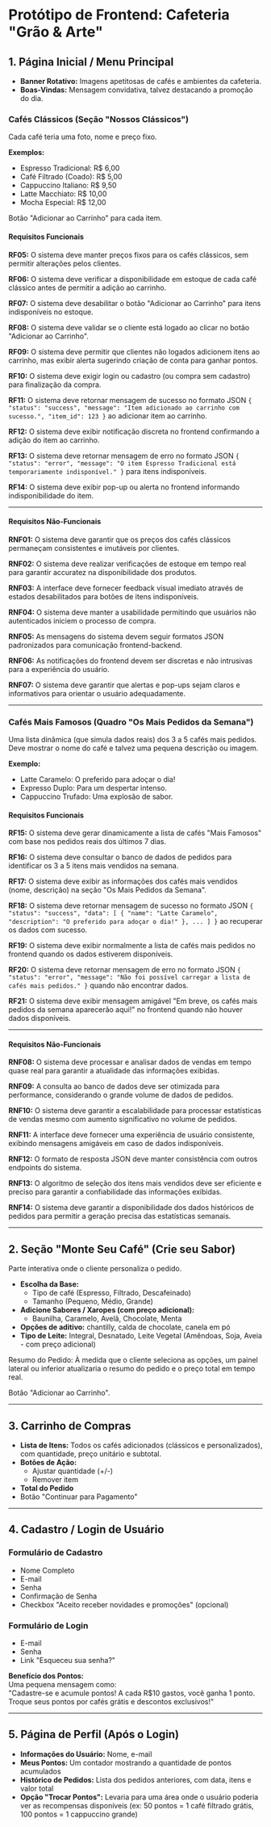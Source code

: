 # Protótipo de Frontend: Cafeteria "Grão & Arte"


## 1. Página Inicial / Menu Principal

- **Banner Rotativo:** Imagens apetitosas de cafés e ambientes da cafeteria.
- **Boas-Vindas:** Mensagem convidativa, talvez destacando a promoção do dia.

### Cafés Clássicos (Seção "Nossos Clássicos")

Cada café teria uma foto, nome e preço fixo.

**Exemplos:**
- Espresso Tradicional: R$ 6,00
- Café Filtrado (Coado): R$ 5,00
- Cappuccino Italiano: R$ 9,50
- Latte Macchiato: R$ 10,00
- Mocha Especial: R$ 12,00

Botão "Adicionar ao Carrinho" para cada item.

#### **Requisitos Funcionais**

**RF05:** O sistema deve manter preços fixos para os cafés clássicos, sem permitir alterações pelos clientes.

**RF06:** O sistema deve verificar a disponibilidade em estoque de cada café clássico antes de permitir a adição ao carrinho.

**RF07:** O sistema deve desabilitar o botão "Adicionar ao Carrinho" para itens indisponíveis no estoque.

**RF08:** O sistema deve validar se o cliente está logado ao clicar no botão "Adicionar ao Carrinho".

**RF09:** O sistema deve permitir que clientes não logados adicionem itens ao carrinho, mas exibir alerta sugerindo criação de conta para ganhar pontos.

**RF10:** O sistema deve exigir login ou cadastro (ou compra sem cadastro) para finalização da compra.

**RF11:** O sistema deve retornar mensagem de sucesso no formato JSON `{ "status": "success", "message": "Item adicionado ao carrinho com sucesso.", "item_id": 123 }` ao adicionar item ao carrinho.

**RF12:** O sistema deve exibir notificação discreta no frontend confirmando a adição do item ao carrinho.

**RF13:** O sistema deve retornar mensagem de erro no formato JSON `{ "status": "error", "message": "O item Espresso Tradicional está temporariamente indisponível." }` para itens indisponíveis.

**RF14:** O sistema deve exibir pop-up ou alerta no frontend informando indisponibilidade do item.

---

#### **Requisitos Não-Funcionais**

**RNF01:** O sistema deve garantir que os preços dos cafés clássicos permaneçam consistentes e imutáveis por clientes.

**RNF02:** O sistema deve realizar verificações de estoque em tempo real para garantir accuratez na disponibilidade dos produtos.

**RNF03:** A interface deve fornecer feedback visual imediato através de estados desabilitados para botões de itens indisponíveis.

**RNF04:** O sistema deve manter a usabilidade permitindo que usuários não autenticados iniciem o processo de compra.

**RNF05:** As mensagens do sistema devem seguir formatos JSON padronizados para comunicação frontend-backend.

**RNF06:** As notificações do frontend devem ser discretas e não intrusivas para a experiência do usuário.

**RNF07:** O sistema deve garantir que alertas e pop-ups sejam claros e informativos para orientar o usuário adequadamente.

---

### Cafés Mais Famosos (Quadro "Os Mais Pedidos da Semana")

Uma lista dinâmica (que simula dados reais) dos 3 a 5 cafés mais pedidos. Deve mostrar o nome do café e talvez uma pequena descrição ou imagem.

**Exemplo:**
- Latte Caramelo: O preferido para adoçar o dia!
- Expresso Duplo: Para um despertar intenso.
- Cappuccino Trufado: Uma explosão de sabor.

#### **Requisitos Funcionais**

**RF15:** O sistema deve gerar dinamicamente a lista de cafés "Mais Famosos" com base nos pedidos reais dos últimos 7 dias.

**RF16:** O sistema deve consultar o banco de dados de pedidos para identificar os 3 a 5 itens mais vendidos na semana.

**RF17:** O sistema deve exibir as informações dos cafés mais vendidos (nome, descrição) na seção "Os Mais Pedidos da Semana".

**RF18:** O sistema deve retornar mensagem de sucesso no formato JSON `{ "status": "success", "data": [ { "name": "Latte Caramelo", "description": "O preferido para adoçar o dia!" }, ... ] }` ao recuperar os dados com sucesso.

**RF19:** O sistema deve exibir normalmente a lista de cafés mais pedidos no frontend quando os dados estiverem disponíveis.

**RF20:** O sistema deve retornar mensagem de erro no formato JSON `{ "status": "error", "message": "Não foi possível carregar a lista de cafés mais pedidos." }` quando não encontrar dados.

**RF21:** O sistema deve exibir mensagem amigável "Em breve, os cafés mais pedidos da semana aparecerão aqui!" no frontend quando não houver dados disponíveis.

---

#### **Requisitos Não-Funcionais**

**RNF08:** O sistema deve processar e analisar dados de vendas em tempo quase real para garantir a atualidade das informações exibidas.

**RNF09:** A consulta ao banco de dados deve ser otimizada para performance, considerando o grande volume de dados de pedidos.

**RNF10:** O sistema deve garantir a escalabilidade para processar estatísticas de vendas mesmo com aumento significativo no volume de pedidos.

**RNF11:** A interface deve fornecer uma experiência de usuário consistente, exibindo mensagens amigáveis em caso de dados indisponíveis.

**RNF12:** O formato de resposta JSON deve manter consistência com outros endpoints do sistema.

**RNF13:** O algoritmo de seleção dos itens mais vendidos deve ser eficiente e preciso para garantir a confiabilidade das informações exibidas.

**RNF14:** O sistema deve garantir a disponibilidade dos dados históricos de pedidos para permitir a geração precisa das estatísticas semanais.

---

## 2. Seção "Monte Seu Café" (Crie seu Sabor)

Parte interativa onde o cliente personaliza o pedido.

- **Escolha da Base:**
  - Tipo de café (Espresso, Filtrado, Descafeinado)
  - Tamanho (Pequeno, Médio, Grande)
- **Adicione Sabores / Xaropes (com preço adicional):**
  - Baunilha, Caramelo, Avelã, Chocolate, Menta
- **Opções de aditivo:** chantilly, calda de chocolate, canela em pó
- **Tipo de Leite:** Integral, Desnatado, Leite Vegetal (Amêndoas, Soja, Aveia - com preço adicional)

Resumo do Pedido: À medida que o cliente seleciona as opções, um painel lateral ou inferior atualizaria o resumo do pedido e o preço total em tempo real.

Botão "Adicionar ao Carrinho".

---

## 3. Carrinho de Compras

- **Lista de Itens:** Todos os cafés adicionados (clássicos e personalizados), com quantidade, preço unitário e subtotal.
- **Botões de Ação:**
  - Ajustar quantidade (+/-)
  - Remover item
- **Total do Pedido**
- Botão "Continuar para Pagamento"

---

## 4. Cadastro / Login de Usuário

### Formulário de Cadastro

- Nome Completo
- E-mail
- Senha
- Confirmação de Senha
- Checkbox "Aceito receber novidades e promoções" (opcional)

### Formulário de Login

- E-mail
- Senha
- Link "Esqueceu sua senha?"

**Benefício dos Pontos:**  
Uma pequena mensagem como:  
"Cadastre-se e acumule pontos! A cada R$10 gastos, você ganha 1 ponto. Troque seus pontos por cafés grátis e descontos exclusivos!"

---

## 5. Página de Perfil (Após o Login)

- **Informações do Usuário:** Nome, e-mail
- **Meus Pontos:** Um contador mostrando a quantidade de pontos acumulados
- **Histórico de Pedidos:** Lista dos pedidos anteriores, com data, itens e valor total
- **Opção "Trocar Pontos":** Levaria para uma área onde o usuário poderia ver as recompensas disponíveis (ex: 50 pontos = 1 café filtrado grátis, 100 pontos = 1 cappuccino grande)